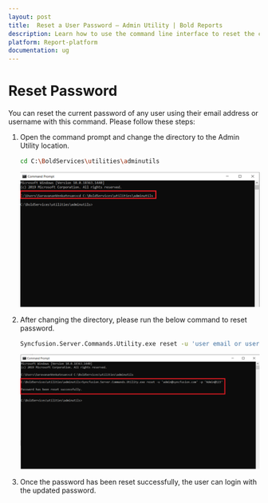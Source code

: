 ```yaml
---
layout: post
title:  Reset a User Password – Admin Utility | Bold Reports
description: Learn how to use the command line interface to reset the current password of any user in Bold Reports Enterprise using their email address or user name.
platform: Report-platform
documentation: ug
---
```


# Reset Password

You can reset the current password of any user using their email address or username with this command. Please follow these steps:

1. Open the command prompt and change the directory to the Admin Utility location.

   ```sh
   cd C:\BoldServices\utilities\adminutils
   ```

   ![command](/static/assets/on-premise/images/tenant-management/admin-utility/cmdforutils-1.png)

2. After changing the directory, please run the below command to reset password.

   ```sh
   Syncfusion.Server.Commands.Utility.exe reset -u 'user email or username here' -p 'new password here'
   ```

   ![reset-command](/static/assets/on-premise/images/tenant-management/admin-utility/resetcmd-1.png)

3. Once the password has been reset successfully, the user can login with the updated password.

